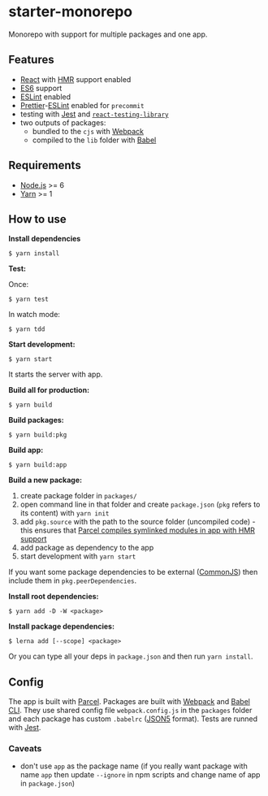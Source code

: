 # starter-monorepo

Monorepo with support for multiple packages and one app.

## Features

- [React](https://reactjs.org/) with [HMR](http://gaearon.github.io/react-hot-loader/) support enabled
- [ES6](https://www.robinwieruch.de/javascript-fundamentals-react-requirements/) support
- [ESLint](https://eslint.org/) enabled
- [Prettier](https://prettier.io/)-[ESLint](https://eslint.org/) enabled for `precommit`
- testing with [Jest](https://jestjs.io/) and [`react-testing-library`](https://github.com/kentcdodds/react-testing-library)
- two outputs of packages:
  - bundled to the `cjs` with [Webpack](https://webpack.js.org/)
  - compiled to the `lib` folder with [Babel](http://babeljs.io/)

## Requirements

- [Node.js](http://nodejs.org/) >= 6
- [Yarn](https://yarnpkg.com/lang/en/) >= 1

## How to use

**Install dependencies**

```
$ yarn install
```

**Test:**

Once:

```
$ yarn test
```

In watch mode:

```
$ yarn tdd
```

**Start development:**

```
$ yarn start
```

It starts the server with app.

**Build all for production:**

```
$ yarn build
```

**Build packages:**

```
$ yarn build:pkg
```

**Build app:**

```
$ yarn build:app
```

**Build a new package:**

1.  create package folder in `packages/`
2.  open command line in that folder and create `package.json` (`pkg` refers to its content) with `yarn init`
3.  add `pkg.source` with the path to the source folder (uncompiled code) - this
    ensures that [Parcel compiles symlinked modules in app with HMR support](https://github.com/parcel-bundler/parcel/pull/1101)
4.  add package as dependency to the app
5.  start development with `yarn start`

If you want some package dependencies to be external ([CommonJS](https://requirejs.org/docs/commonjs.html)) then include them in `pkg.peerDependencies`.

**Install root dependencies:**

```
$ yarn add -D -W <package>
```

**Install package dependencies:**

```
$ lerna add [--scope] <package>
```

Or you can type all your deps in `package.json` and then run `yarn install`.

## Config

The app is built with [Parcel](https://parceljs.org/).
Packages are built with [Webpack](https://webpack.js.org) and [Babel CLI](https://babeljs.io/docs/en/babel-cli).
They use shared config file `webpack.config.js` in the `packages` folder and each package has custom `.babelrc`
([JSON5](https://github.com/json5/json5) format).
Tests are runned with [Jest](https://facebook.github.io/jest/).

### Caveats

- don't use `app` as the package name (if you really want package with name `app` then update `--ignore` in npm scripts and change name of app in `package.json`)
